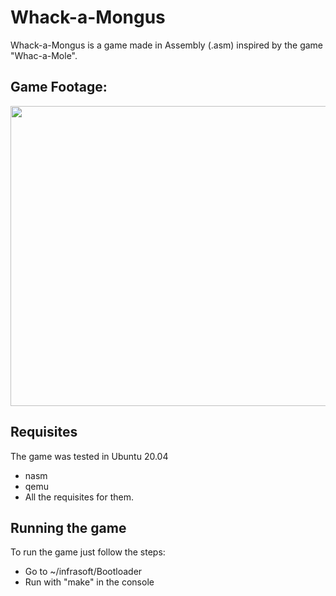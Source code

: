 # Whack-a-Mongus

Whack-a-Mongus is a game made in Assembly (.asm) inspired by the game "Whac-a-Mole".

## Game Footage:

<img src="https://i.imgur.com/ZFXmsww.gif" width="720" height="480" />

## Requisites
The game was tested in Ubuntu 20.04

- nasm
- qemu
- All the requisites for them.

## Running the game
To run the game just follow the steps:

- Go to ~/infrasoft/Bootloader
- Run with "make" in the console